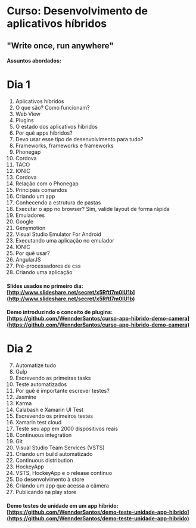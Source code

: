 # Curso: Desenvolvimento de aplicativos híbridos
## "Write once, run anywhere"

#### Assuntos abordados:

# Dia 1

1. Aplicativos híbridos
  1. O que são? Como funcionam?
  2. Web View
  3. Plugins
2. O estado dos aplicativos híbridos
  1. Por quê apps híbridos?
  2. Devo usar esse tipo de desenvolvimento para tudo?
3. Frameworks, frameworks e frameworks
  1. Phonegap
  2. Cordova
  3. TACO
  4. IONIC
4. Cordova
  1. Relação com o Phonegap
  2. Principais comandos
  3. Criando um app
  4. Conhecendo a estrutura de pastas
  5. Executar o app no browser? Sim, valide layout de forma rápida
5. Emuladores
  1. Google
  2. Genymotion
  3. Visual Studio Emulator For Android
  4. Executando uma aplicação no emulador
6. IONIC
  1. Por quê usar?
  2. AngularJS
  3. Pré-processadores de css
  4. Criando uma aplicação

#### Slides usados no primeiro dia: [http://www.slideshare.net/secret/x5Rftl7m0IU1b](http://www.slideshare.net/secret/x5Rftl7m0IU1b)
#### Demo introduzindo o conceito de plugins: [https://github.com/WennderSantos/curso-app-hibrido-demo-camera](https://github.com/WennderSantos/curso-app-hibrido-demo-camera)

# Dia 2

7. Automatize tudo
  1. Gulp
  2. Escrevendo as primeiras tasks
8. Teste automatizados
  1. Por quê é importante escrever testes?
  2. Jasmine
  3. Karma
  4. Calabash e Xamarin UI Test
  5. Escrevendo os primeiros testes
9. Xamarin test cloud
  1. Teste seu app em 2000 dispositivos reais
10. Continuous integration
  1. Git
  2. Visual Studio Team Services (VSTS)
  3. Criando um build automatizado
11. Continuous distribution
  1. HockeyApp
  2. VSTS, HockeyApp e o release contínuo
12. Do desenvolvimento à store
  1. Criando um app que acessa a câmera
  2. Publicando na play store

#### Demo testes de unidade em um app híbrido: [https://github.com/WennderSantos/demo-teste-unidade-app-hibrido](https://github.com/WennderSantos/demo-teste-unidade-app-hibrido)